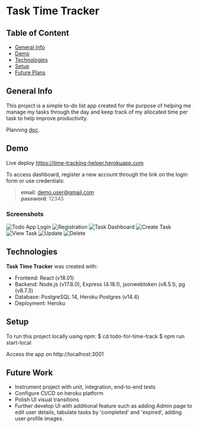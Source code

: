 # Task Time Tracker
## Table of Content
* [General Info](#general-info)
* [Demo](#demo)
* [Technologies](#technologies)
* [Setup](#setup)
* [Future Plans](#future-work)

## General Info
This project is a simple to-do list app created for the purpose of helping me manage my tasks through the day and keep track of my allocated time per task to help improve productivity.

Planning [doc](https://docs.google.com/document/d/1th8t0-3OjnLFcPw42Mge2p-lQod8g1bmhrKZyiIcigE/edit?usp=sharing). 

## Demo
Live deploy <https://time-tracking-helper.herokuapp.com>

To access dashboard, register a new account through the link on the login form or use credentials:   
> **email**: demo.user@gmail.com<br>
> **password**: 12345<br>

### Screenshots
![Todo App Login](https://user-images.githubusercontent.com/5581397/178775913-a1fbb6e4-aad3-491a-b24d-4fba9a9913cd.png)
![Registration](https://user-images.githubusercontent.com/5581397/178776026-aeb93895-4227-4cd4-85a3-29f7c56cd3d8.png)
![Task Dashboard](https://user-images.githubusercontent.com/5581397/178776078-654202fd-7401-4879-a8c3-8d93e4864028.png)
![Create Task](https://user-images.githubusercontent.com/5581397/178776161-33822d7c-3bd6-4ac5-8623-fe0c8a964dc0.png)
![View Task](https://user-images.githubusercontent.com/5581397/178776200-a2b2bd71-52c9-460d-b228-37757f6fa666.png)
![Update](https://user-images.githubusercontent.com/5581397/178776223-60348bca-34d0-46ed-baf4-3c06dd746964.png)
![Delete](https://user-images.githubusercontent.com/5581397/178776244-b05b7057-8992-4658-a01c-539da7ae14d7.png)


## Technologies
**Task Time Tracker** was created with:
* Frontend: React (v18.01)
* Backend: Node.js (v17.8.0), Express (4.18.1), jsonwebtoken (v8.5.1), pg (v8.7.3)
* Database: PostgreSQL 14, Heroku Postgres (v14.4)
* Deployment: Heroku

## Setup
To run this project locally using npm:
    $ cd todo-for-time-track
    $ npm run start-local

Access the app on http://localhost:3001

## Future Work
* Instrument project with unit, integration, end-to-end tests
* Configure CI/CD on heroku platform
* Polish UI visual transitions
* Further develop UI with additional feature such as adding Admin page to edit user details, tabulate tasks by 'completed' and 'expired', adding user profile images. 


